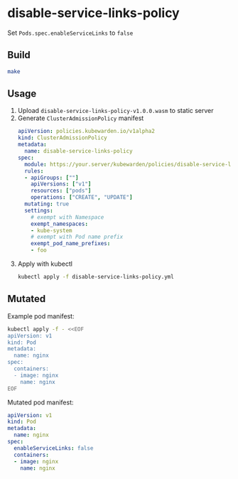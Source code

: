# disable-service-links-policy

Set `Pods.spec.enableServiceLinks` to `false`

## Build

```bash
make
```

## Usage

1. Upload `disable-service-links-policy-v1.0.0.wasm` to static server
2. Generate `ClusterAdmissionPolicy` manifest
    ```yaml
    apiVersion: policies.kubewarden.io/v1alpha2
    kind: ClusterAdmissionPolicy
    metadata:
      name: disable-service-links-policy
    spec:
      module: https://your.server/kubewarden/policies/disable-service-links-policy-v1.0.0.wasm
      rules:
      - apiGroups: [""]
        apiVersions: ["v1"]
        resources: ["pods"]
        operations: ["CREATE", "UPDATE"]
      mutating: true
      settings:
        # exempt with Namespace
        exempt_namespaces:
        - kube-system
        # exempt with Pod name prefix
        exempt_pod_name_prefixes:
        - foo
    ```
3. Apply with kubectl
   ```bash 
   kubectl apply -f disable-service-links-policy.yml
   ```

## Mutated

Example pod manifest:

```bash
kubectl apply -f - <<EOF
apiVersion: v1
kind: Pod
metadata:
  name: nginx
spec:
  containers:
  - image: nginx
    name: nginx
EOF
```

Mutated pod manifest:

```yaml
apiVersion: v1
kind: Pod
metadata:
  name: nginx
spec:
  enableServiceLinks: false
  containers:
  - image: nginx
    name: nginx
```
